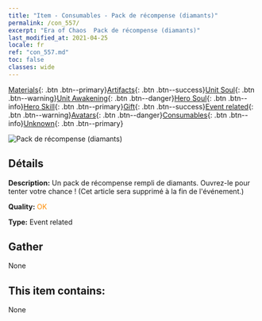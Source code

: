 ```yaml
---
title: "Item - Consumables - Pack de récompense (diamants)"
permalink: /con_557/
excerpt: "Era of Chaos  Pack de récompense (diamants)"
last_modified_at: 2021-04-25
locale: fr
ref: "con_557.md"
toc: false
classes: wide
---
```

 [Materials](/ItemsFR/){: .btn .btn--primary}[Artifacts](/ItemsFR/Artifacts/){: .btn .btn--success}[Unit Soul](/ItemsFR/UnitSoul/){: .btn .btn--warning}[Unit Awakening](/ItemsFR/UnitAwakening/){: .btn .btn--danger}[Hero Soul](/ItemsFR/HeroSoul/){: .btn .btn--info}[Hero Skill](/ItemsFR/HeroSkill/){: .btn .btn--primary}[Gift](/ItemsFR/Gift/){: .btn .btn--success}[Event related](/ItemsFR/Events/){: .btn .btn--warning}[Avatars](/ItemsFR/Avatars/){: .btn .btn--danger}[Consumables](/ItemsFR/Consumables/){: .btn .btn--info}[Unknown](/ItemsFR/Unknown/){: .btn .btn--primary}

 ![Pack de récompense (diamants)](/images/t/i_10043_redpacket.png)

## Détails
 **Description:** Un pack de récompense rempli de diamants. Ouvrez-le pour tenter votre chance ! (Cet article sera supprimé à la fin de l'événement.)

 **Quality:** <span style="color: #FF8C00">OK</span>

 **Type:** Event related

## Gather

  None

## This item contains:

  None

